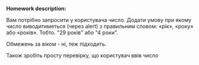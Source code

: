 **Homework description:**

Вам потрібно запросити у користувача число. Додати умову при якому число виводитиметься (через alert) з правильним словом: «рік», «року» або «років». Тобто. "29 років" або "4 роки".

Обмежень за віком - ні, теж підходить.

Також зробіть просту перевірку, що користувач ввів число